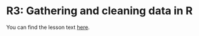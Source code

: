 # R3: Gathering and cleaning data in R

You can find the lesson text [here](https://github.com/dhmontgomery/nicar19/blob/master/r3.md).